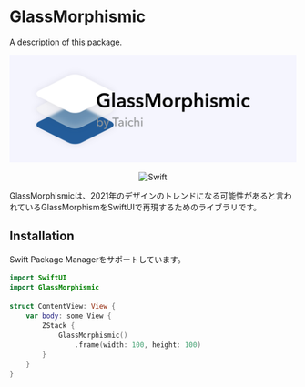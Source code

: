 # GlassMorphismic

A description of this package.

![GlassMorphism_logo](Image/GlassMorphismic_logo.png)

<p align="center">
  <img alt="Swift" src="https://img.shields.io/badge/Swift-5.0-orange.svg">
</p>

GlassMorphismicは、2021年のデザインのトレンドになる可能性があると言われているGlassMorphismをSwiftUIで再現するためのライブラリです。

## Installation

Swift Package Managerをサポートしています。


```swift
import SwiftUI
import GlassMorphismic

struct ContentView: View {
    var body: some View {
        ZStack {
            GlassMorphismic()
                .frame(width: 100, height: 100)
        }
    }
}
```
